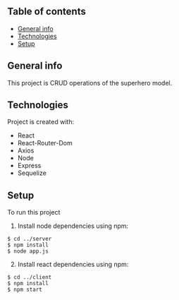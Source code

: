 ## Table of contents
* [General info](#general-info)
* [Technologies](#technologies)
* [Setup](#setup)

## General info
This project is CRUD operations of the superhero model.
	
## Technologies
Project is created with:
* React
* React-Router-Dom
* Axios
* Node
* Express
* Sequelize
	
## Setup
To run this project
1) Install node dependencies using npm:
```
$ cd ../server
$ npm install
$ node app.js
```
2) Install react dependencies using npm:
```
$ cd ../client
$ npm install
$ npm start
```